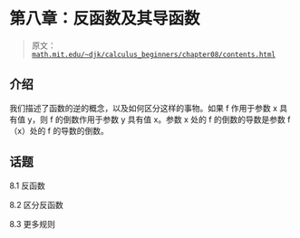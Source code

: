 # 第八章：反函数及其导函数

> 原文： [`math.mit.edu/~djk/calculus_beginners/chapter08/contents.html`](http://math.mit.edu/~djk/calculus_beginners/chapter08/contents.html)

## 介绍

我们描述了函数的逆的概念，以及如何区分这样的事物。如果 f 作用于参数 x 具有值 y，则 f 的倒数作用于参数 y 具有值 x。参数 x 处的 f 的倒数的导数是参数 f（x）处的 f 的导数的倒数。

## 话题

8.1 反函数

8.2 区分反函数

8.3 更多规则